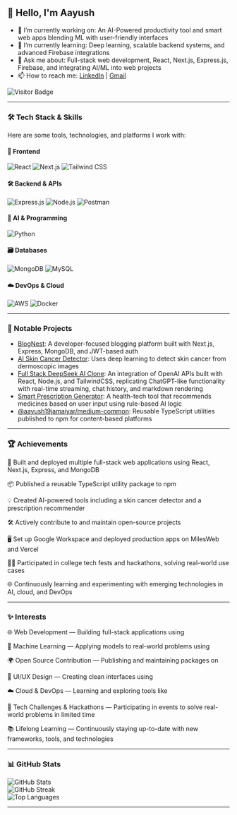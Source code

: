 ## 👋 Hello, I'm Aayush

- 🔭 I’m currently working on: An AI-Powered productivity tool and smart web apps blending ML with user-friendly interfaces  
- 🌱 I’m currently learning: Deep learning, scalable backend systems, and advanced Firebase integrations  
- 💬 Ask me about: Full-stack web development, React, Next.js, Express.js, Firebase, and integrating AI/ML into web projects  
- 📫 How to reach me: [LinkedIn](www.linkedin.com/in/aayushj19) | [Gmail](aayushjamaiyar.19@gmail.com)  

![Visitor Badge](https://komarev.com/ghpvc/?username=aayushj19&label=Profile%20visitors&color=0e75b6&style=flat)

---

### 🛠️ Tech Stack & Skills

Here are some tools, technologies, and platforms I work with:

#### 🚀 Frontend  
![React](https://img.shields.io/badge/-React-61DAFB?style=for-the-badge&logo=react&logoColor=black)
![Next.js](https://img.shields.io/badge/-Next.js-000000?style=for-the-badge&logo=nextdotjs)
![Tailwind CSS](https://img.shields.io/badge/-Tailwind%20CSS-38B2AC?style=for-the-badge&logo=tailwind-css&logoColor=white)

#### 🛠️ Backend & APIs  
![Express.js](https://img.shields.io/badge/-Express.js-000000?style=for-the-badge&logo=express)
![Node.js](https://img.shields.io/badge/-Node.js-339933?style=for-the-badge&logo=nodedotjs&logoColor=white)
![Postman](https://img.shields.io/badge/-Postman-FF6C37?style=for-the-badge&logo=postman&logoColor=white)

#### 🧠 AI & Programming  
![Python](https://img.shields.io/badge/-Python-3776AB?style=for-the-badge&logo=python&logoColor=white)

#### 🗃️ Databases  
![MongoDB](https://img.shields.io/badge/-MongoDB-47A248?style=for-the-badge&logo=mongodb&logoColor=white)
![MySQL](https://img.shields.io/badge/-MySQL-4479A1?style=for-the-badge&logo=mysql&logoColor=white)

#### ☁️ DevOps & Cloud  
![AWS](https://img.shields.io/badge/-AWS-232F3E?style=for-the-badge&logo=amazon-aws&logoColor=white)
![Docker](https://img.shields.io/badge/-Docker-2496ED?style=for-the-badge&logo=docker&logoColor=white)


---

### 📌 Notable Projects

- [BlogNest](https://github.com/aayush19jamaiyar/BlogNest): A developer-focused blogging platform built with Next.js, Express, MongoDB, and JWT-based auth  
- [AI Skin Cancer Detector](https://github.com/aayush19jamaiyar/skin-cancer-detector): Uses deep learning to detect skin cancer from dermoscopic images  
- [Full Stack DeepSeek AI Clone](https://github.com/aayushj19/ai-clone.git): An integration of OpenAI APIs built with React, Node.js, and TailwindCSS, replicating ChatGPT-like functionality with real-time streaming, chat history, and markdown rendering  
- [Smart Prescription Generator](#): A health-tech tool that recommends medicines based on user input using rule-based AI logic  
- [@aayush19jamaiyar/medium-common](https://www.npmjs.com/package/@aayush19jamaiyar/medium-common): Reusable TypeScript utilities published to npm for content-based platforms  

---

### 🏆 Achievements

🚀 Built and deployed multiple full-stack web applications using React, Next.js, Express, and MongoDB

📦 Published a reusable TypeScript utility package to npm

💡 Created AI-powered tools including a skin cancer detector and a prescription recommender

🛠️ Actively contribute to and maintain open-source projects

🖥️ Set up Google Workspace and deployed production apps on MilesWeb and Vercel

🧑‍💻 Participated in college tech fests and hackathons, solving real-world use cases

🌐 Continuously learning and experimenting with emerging technologies in AI, cloud, and DevOps


---

### ✨ Interests

🌐 Web Development — Building full-stack applications using

🤖 Machine Learning — Applying models to real-world problems using

🌍 Open Source Contribution — Publishing and maintaining packages on

🎨 UI/UX Design — Creating clean interfaces using

☁️ Cloud & DevOps — Learning and exploring tools like

🧠 Tech Challenges & Hackathons — Participating in events to solve real-world problems in limited time

📚 Lifelong Learning — Continuously staying up-to-date with new frameworks, tools, and technologies

---

### 📊 GitHub Stats

![GitHub Stats](https://github-readme-stats.vercel.app/api?username=aayushj19&show_icons=true&theme=radical)  
![GitHub Streak](https://github-readme-streak-stats.herokuapp.com/?user=aayushj19&theme=radical)  
![Top Languages](https://github-readme-stats.vercel.app/api/top-langs/?username=aayushj19&layout=compact&theme=radical)

---
